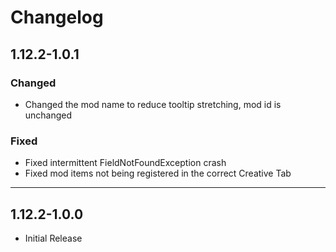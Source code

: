 # Changelog
## 1.12.2-1.0.1
### Changed
- Changed the mod name to reduce tooltip stretching, mod id is unchanged

### Fixed
- Fixed intermittent FieldNotFoundException crash
- Fixed mod items not being registered in the correct Creative Tab

---

## 1.12.2-1.0.0
- Initial Release